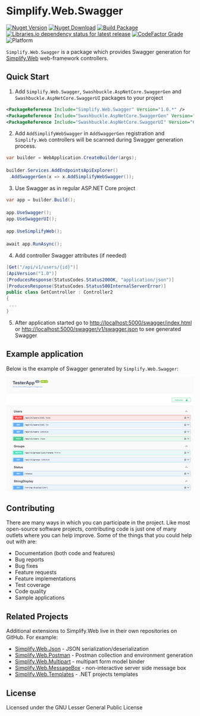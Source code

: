 # Simplify.Web.Swagger

[![Nuget Version](https://img.shields.io/nuget/v/Simplify.Web.Swagger)](https://www.nuget.org/packages/Simplify.Web.Swagger/)
[![Nuget Download](https://img.shields.io/nuget/dt/Simplify.Web.Swagger)](https://www.nuget.org/packages/Simplify.Web.Swagger/)
[![Build Package](https://github.com/SimplifyNet/Simplify.Web.Swagger/actions/workflows/build.yml/badge.svg)](https://github.com/SimplifyNet/Simplify.Web.Swagger/actions/workflows/build.yml)
[![Libraries.io dependency status for latest release](https://img.shields.io/librariesio/release/nuget/Simplify.Web.Swagger)](https://libraries.io/nuget/Simplify.Web.Swagger)
[![CodeFactor Grade](https://img.shields.io/codefactor/grade/github/SimplifyNet/Simplify.Web.Swagger)](https://www.codefactor.io/repository/github/simplifynet/Simplify.Web.Swagger)
![Platform](https://img.shields.io/badge/platform-.NET%206.0%20%7C%20.NET%20Standard%202.0-lightgrey)

`Simplify.Web.Swagger` is a package which provides Swagger generation for [Simplify.Web](https://github.com/SimplifyNet/Simplify.Web) web-framework controllers.

## Quick Start

1. Add `Simplify.Web.Swagger`, `Swashbuckle.AspNetCore.SwaggerGen` and `Swashbuckle.AspNetCore.SwaggerUI` packages to your project

```xml
<PackageReference Include="Simplify.Web.Swagger" Version="1.0.*" />
<PackageReference Include="Swashbuckle.AspNetCore.SwaggerGen" Version="6.6.*" />
<PackageReference Include="Swashbuckle.AspNetCore.SwaggerUI" Version="6.6.*" />
```

2. Add `AddSimplifyWebSwagger` in `AddSwaggerGen` registration and `Simplify.Web` controllers will be scanned during Swagger generation process.

```csharp
var builder = WebApplication.CreateBuilder(args);

builder.Services.AddEndpointsApiExplorer()
 .AddSwaggerGen(x => x.AddSimplifyWebSwagger());
```

3. Use Swagger as in regular ASP.NET Core project

```csharp
var app = builder.Build();

app.UseSwagger();
app.UseSwaggerUI();

app.UseSimplifyWeb();

await app.RunAsync();
```

4. Add controller Swagger attributes (if needed)

```csharp
[Get("/api/v1/users/{id}")]
[ApiVersion("1.0")]
[ProducesResponse(StatusCodes.Status200OK, "application/json")]
[ProducesResponse(StatusCodes.Status500InternalServerError)]
public class GetController : Controller2
{
 ...
}
```

5. After application started go to <http://localhost:5000/swagger/index.html> or <http://localhost:5000/swagger/v1/swagger.json> to see generated Swagger

## Example application

Below is the example of Swagger generated by `Simplify.Web.Swagger`:

![Simplify](https://raw.githubusercontent.com/SimplifyNet/Simplify.Web.Swagger/master/images/screenshots/generated-swagger-example.png)

## Contributing

There are many ways in which you can participate in the project. Like most open-source software projects, contributing code is just one of many outlets where you can help improve. Some of the things that you could help out with are:

- Documentation (both code and features)
- Bug reports
- Bug fixes
- Feature requests
- Feature implementations
- Test coverage
- Code quality
- Sample applications

## Related Projects

Additional extensions to Simplify.Web live in their own repositories on GitHub. For example:

- [Simplify.Web.Json](https://github.com/SimplifyNet/Simplify.Web.Json) - JSON serialization/deserialization
- [Simplify.Web.Postman](https://github.com/SimplifyNet/Simplify.Web.Postman) - Postman collection and environment generation
- [Simplify.Web.Multipart](https://github.com/SimplifyNet/Simplify.Web.Multipart) - multipart form model binder
- [Simplify.Web.MessageBox](https://github.com/SimplifyNet/Simplify.Web.MessageBox) - non-interactive server side message box
- [Simplify.Web.Templates](https://github.com/SimplifyNet/Simplify.Web.Templates) - .NET projects templates

## License

Licensed under the GNU Lesser General Public License
